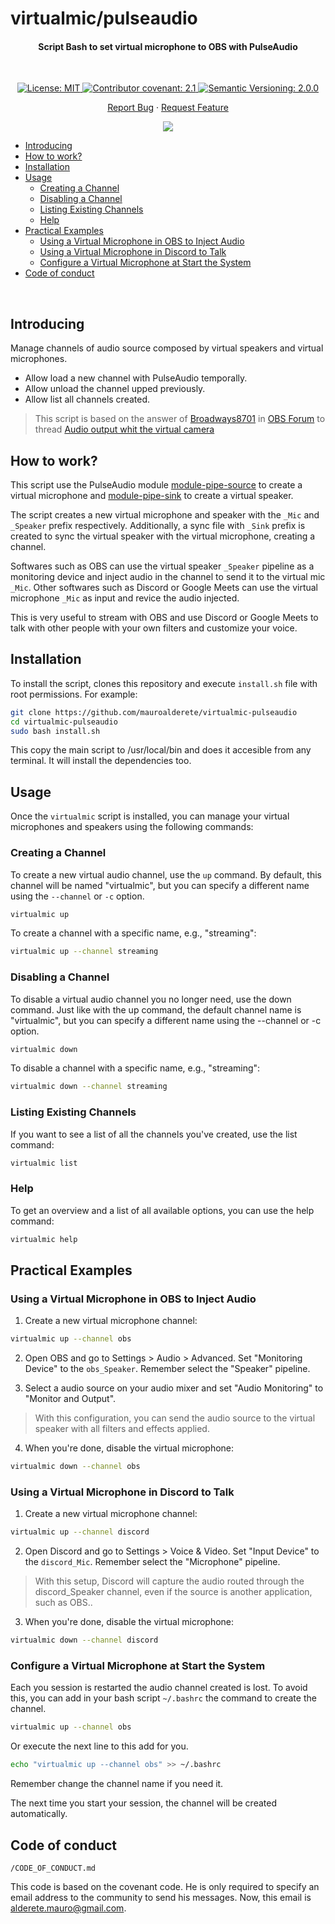 # virtualmic/pulseaudio <!-- omit in toc --> 

<h4 align="center">Script Bash to set virtual microphone to OBS with PulseAudio</h4>

&nbsp;

<div align="center">

<a href="./LICENSE">
	<img alt="License: MIT" src="https://img.shields.io/badge/MIT-License-yellow.svg">
</a>
<a href="./CODE_OF_CONDUCT.md">
	<img alt="Contributor covenant: 2.1" src="https://img.shields.io/badge/Contributor%20Covenant-2.1-4baaaa.svg">
</a>
<a href="https://semver.org/">
	<img alt="Semantic Versioning: 2.0.0" src="https://img.shields.io/badge/Semantic--Versioning-2.0.0-a05f79?logo=semantic-release&logoColor=f97ff0">
</a>

<a href="./issues/new/choose">Report Bug</a>
·
<a href="./issues/new/choose">Request Feature</a>

<a href="https://twitter.com/intent/tweet?text=👋%20Check%20this%20amazing%20repo%20https://github.com/mauroalderete/coding-projects-template,%20created%20by%20@_mauroalderete%0A%0A%23DEVCommunity%20%23100DaysOfCode%20%23Golang%20%23gcode">
	<img src="https://img.shields.io/twitter/url?label=Share%20on%20Twitter&style=social&url=https%3A%2F%2Fgithub.com%2Fatapas%2Fmodel-repo">
</a>

</div>

- [Introducing](#introducing)
- [How to work?](#how-to-work)
- [Installation](#installation)
- [Usage](#usage)
	- [Creating a Channel](#creating-a-channel)
	- [Disabling a Channel](#disabling-a-channel)
	- [Listing Existing Channels](#listing-existing-channels)
	- [Help](#help)
- [Practical Examples](#practical-examples)
	- [Using a Virtual Microphone in OBS to Inject Audio](#using-a-virtual-microphone-in-obs-to-inject-audio)
	- [Using a Virtual Microphone in Discord to Talk](#using-a-virtual-microphone-in-discord-to-talk)
	- [Configure a Virtual Microphone at Start the System](#configure-a-virtual-microphone-at-start-the-system)
- [Code of conduct](#code-of-conduct)


&nbsp;
## Introducing

Manage channels of audio source composed by virtual speakers and virtual microphones.

- Allow load a new channel with PulseAudio temporally.
- Allow unload the channel upped previously.
- Allow list all channels created.

> This script is based on the answer of [Broadways8701](https://obsproject.com/forum/members/broadways8701.428018/) in [OBS Forum](https://obsproject.com/forum/) to thread [Audio output whit the virtual camera](https://obsproject.com/forum/threads/audio-output-with-the-virtual-camera.155140/)


## How to work?

This script use the PulseAudio module [module-pipe-source](https://www.freedesktop.org/wiki/Software/PulseAudio/Documentation/User/Modules/#module-pipe-source) to create a virtual microphone and [module-pipe-sink](https://www.freedesktop.org/wiki/Software/PulseAudio/Documentation/User/Modules/#module-pipe-sink) to create a virtual speaker.

The script creates a new virtual microphone and speaker with the `_Mic` and `_Speaker` prefix respectively. Additionally, a sync file with `_Sink` prefix is created to sync the virtual speaker with the virtual microphone, creating a channel.

Softwares such as OBS can use the virtual speaker `_Speaker` pipeline as a monitoring device and inject audio in the channel to send it to the virtual mic `_Mic`.
Other softwares such as Discord or Google Meets can use the virtual microphone `_Mic` as input and revice the audio injected.

This is very useful to stream with OBS and use Discord or Google Meets to talk with other people with your own filters and customize your voice.

## Installation

To install the script, clones this repository and execute `install.sh` file with root permissions. For example:

```bash
git clone https://github.com/mauroalderete/virtualmic-pulseaudio
cd virtualmic-pulseaudio
sudo bash install.sh
```

This copy the main script to /usr/local/bin and does it accesible from any terminal. It will install the dependencies too.

## Usage


Once the `virtualmic` script is installed, you can manage your virtual microphones and speakers using the following commands:

### Creating a Channel

To create a new virtual audio channel, use the `up` command. By default, this channel will be named "virtualmic", but you can specify a different name using the `--channel` or `-c` option.

```bash
virtualmic up
```

To create a channel with a specific name, e.g., "streaming":

```bash
virtualmic up --channel streaming
```

### Disabling a Channel

To disable a virtual audio channel you no longer need, use the down command. Just like with the up command, the default channel name is "virtualmic", but you can specify a different name using the --channel or -c option.

```bash
virtualmic down
```

To disable a channel with a specific name, e.g., "streaming":

```bash
virtualmic down --channel streaming
```

### Listing Existing Channels

If you want to see a list of all the channels you've created, use the list command:

```bash
virtualmic list
```

### Help

To get an overview and a list of all available options, you can use the help command:

```bash
virtualmic help
```

## Practical Examples

### Using a Virtual Microphone in OBS to Inject Audio

1. Create a new virtual microphone channel:

```bash
virtualmic up --channel obs
```

2. Open OBS and go to Settings > Audio > Advanced. Set "Monitoring Device" to the `obs_Speaker`. Remember select the "Speaker" pipeline.

3. Select a audio source on your audio mixer and set "Audio Monitoring" to "Monitor and Output".
> With this configuration, you can send the audio source to the virtual speaker with all filters and effects applied.

4. When you're done, disable the virtual microphone:

```bash
virtualmic down --channel obs
```

### Using a Virtual Microphone in Discord to Talk

1. Create a new virtual microphone channel:

```bash
virtualmic up --channel discord
```

2. Open Discord and go to Settings > Voice & Video. Set "Input Device" to the `discord_Mic`. Remember select the "Microphone" pipeline.
> With this setup, Discord will capture the audio routed through the discord_Speaker channel, even if the source is another application, such as OBS..

3. When you're done, disable the virtual microphone:

```bash
virtualmic down --channel discord
```

### Configure a Virtual Microphone at Start the System

Each you session is restarted the audio channel created is lost. To avoid this, you can add in your bash script `~/.bashrc` the command to create the channel.

```bash
virtualmic up --channel obs
```

Or execute the next line to this add for you.

```bash
echo "virtualmic up --channel obs" >> ~/.bashrc
```

Remember change the channel name if you need it.

The next time you start your session, the channel will be created automatically.

## Code of conduct

`/CODE_OF_CONDUCT.md`

This code is based on the covenant code. He is only required to specify an email address to the community to send his messages. Now, this email is alderete.mauro@gmail.com.
